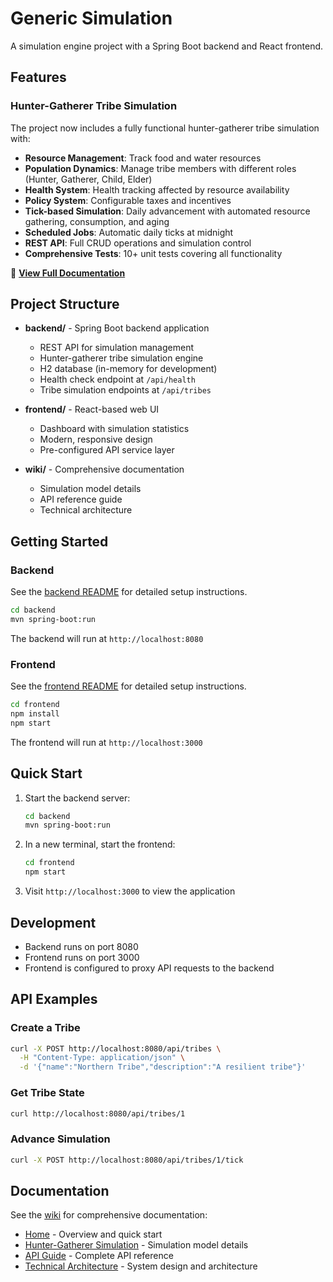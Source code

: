 # Generic Simulation

A simulation engine project with a Spring Boot backend and React frontend.

## Features

### Hunter-Gatherer Tribe Simulation

The project now includes a fully functional hunter-gatherer tribe simulation with:

- **Resource Management**: Track food and water resources
- **Population Dynamics**: Manage tribe members with different roles (Hunter, Gatherer, Child, Elder)
- **Health System**: Health tracking affected by resource availability
- **Policy System**: Configurable taxes and incentives
- **Tick-based Simulation**: Daily advancement with automated resource gathering, consumption, and aging
- **Scheduled Jobs**: Automatic daily ticks at midnight
- **REST API**: Full CRUD operations and simulation control
- **Comprehensive Tests**: 10+ unit tests covering all functionality

📖 **[View Full Documentation](wiki/Home.md)**

## Project Structure

- **backend/** - Spring Boot backend application
  - REST API for simulation management
  - Hunter-gatherer tribe simulation engine
  - H2 database (in-memory for development)
  - Health check endpoint at `/api/health`
  - Tribe simulation endpoints at `/api/tribes`

- **frontend/** - React-based web UI
  - Dashboard with simulation statistics
  - Modern, responsive design
  - Pre-configured API service layer

- **wiki/** - Comprehensive documentation
  - Simulation model details
  - API reference guide
  - Technical architecture

## Getting Started

### Backend

See the [backend README](backend/README.md) for detailed setup instructions.

```bash
cd backend
mvn spring-boot:run
```

The backend will run at `http://localhost:8080`

### Frontend

See the [frontend README](frontend/README.md) for detailed setup instructions.

```bash
cd frontend
npm install
npm start
```

The frontend will run at `http://localhost:3000`

## Quick Start

1. Start the backend server:
   ```bash
   cd backend
   mvn spring-boot:run
   ```

2. In a new terminal, start the frontend:
   ```bash
   cd frontend
   npm start
   ```

3. Visit `http://localhost:3000` to view the application

## Development

- Backend runs on port 8080
- Frontend runs on port 3000
- Frontend is configured to proxy API requests to the backend

## API Examples

### Create a Tribe
```bash
curl -X POST http://localhost:8080/api/tribes \
  -H "Content-Type: application/json" \
  -d '{"name":"Northern Tribe","description":"A resilient tribe"}'
```

### Get Tribe State
```bash
curl http://localhost:8080/api/tribes/1
```

### Advance Simulation
```bash
curl -X POST http://localhost:8080/api/tribes/1/tick
```

## Documentation

See the [wiki](wiki/) for comprehensive documentation:
- [Home](wiki/Home.md) - Overview and quick start
- [Hunter-Gatherer Simulation](wiki/Hunter-Gatherer-Simulation.md) - Simulation model details
- [API Guide](wiki/API-Guide.md) - Complete API reference
- [Technical Architecture](wiki/Technical-Architecture.md) - System design and architecture